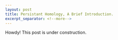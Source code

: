 ```yaml
---
layout: post
title: Persistant Homology, A Brief Introduction.
excerpt_separator: <!--more-->
---
```


<div class="message">
  Howdy! This post is under construction.
</div>



<!--more-->
